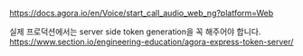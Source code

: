 https://docs.agora.io/en/Voice/start_call_audio_web_ng?platform=Web

실제 프로덕션에서는 server side token generation을 꼭 해주어야 합니다.
https://www.section.io/engineering-education/agora-express-token-server/
